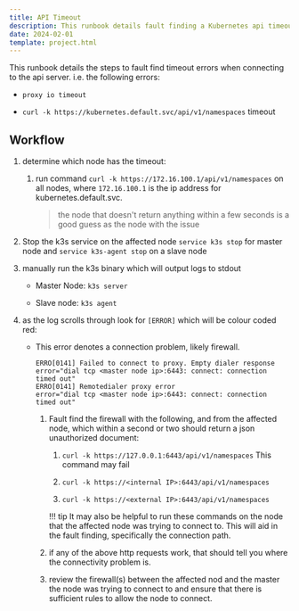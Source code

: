 ```yaml
---
title: API Timeout
description: This runbook details fault finding a Kubernetes api timeout.
date: 2024-02-01
template: project.html
---
```


This runbook details the steps to fault find timeout errors when connecting to the api server. i.e. the following errors:

- `proxy io timeout`

- `curl -k https://kubernetes.default.svc/api/v1/namespaces` timeout


## Workflow

1. determine which node has the timeout:

    1. run command `curl -k https://172.16.100.1/api/v1/namespaces` on all nodes, where `172.16.100.1` is the ip address for kubernetes.default.svc.

        > the node that doesn't return anything within a few seconds is a good guess as the node with the issue

1. Stop the k3s service on the affected node `service k3s stop` for master node and `service k3s-agent stop` on a slave node

1. manually run the k3s binary which will output logs to stdout

    - Master Node: `k3s server`

    - Slave node: `k3s agent`

1. as the log scrolls through look for `[ERROR]` which will be colour coded red:

    - This error denotes a connection problem, likely firewall.

        ``` log
        ERRO[0141] Failed to connect to proxy. Empty dialer response  error="dial tcp <master node ip>:6443: connect: connection timed out"
        ERRO[0141] Remotedialer proxy error                      error="dial tcp <master node ip>:6443: connect: connection timed out"
        ```

        1. Fault find the firewall with the following, and from the affected node, which within a second or two should return a json unauthorized document:

            1. `curl -k https://127.0.0.1:6443/api/v1/namespaces` This command may fail

            1. `curl -k https://<internal IP>:6443/api/v1/namespaces`

            1. `curl -k https://<external IP>:6443/api/v1/namespaces`

            !!! tip
                It may also be helpful to run these commands on the node that the affected node was trying to connect to. This will aid in the fault finding, specifically the connection path.

        1. if any of the above http requests work, that should tell you where the connectivity problem is.

        1. review the firewall(s) between the affected nod and the master the node was trying to connect to and ensure that there is sufficient rules to allow the node to connect.
